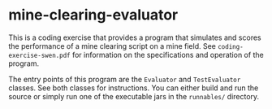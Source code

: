 # mine-clearing-evaluator
This is a coding exercise that provides a program that simulates and scores the performance of a mine clearing script on a mine field. See `coding-exercise-swen.pdf` for information on the specifications and operation of the program.

The entry points of this program are the `Evaluator` and `TestEvaluator` classes. See both classes for instructions. You can either build and run the source or simply run one of the executable jars in the `runnables/` directory.
